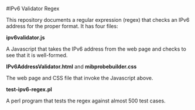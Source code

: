 #IPv6 Validator Regex

This repository documents a regular expression (regex) that checks an IPv6 address for the proper format. It has four files:

**ipv6validator.js**

A Javascript that takes the IPv6 address from the web page and checks to see that it is well-formed. 

**IPv6AddressValidator.html** and
**mibprobebuilder.css**

The web page and CSS file that invoke the Javascript above.

**test-ipv6-regex.pl**

A perl program that tests the regex against almost 500 test cases.
